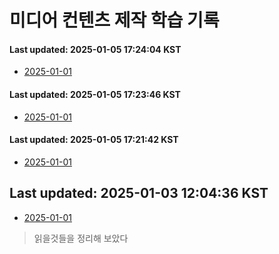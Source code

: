 # 미디어 컨텐츠 제작 학습 기록
#### Last updated: 2025-01-05 17:24:04 KST

- [2025-01-01](20250101.md)

#### Last updated: 2025-01-05 17:23:46 KST

- [2025-01-01](20250101.md)

#### Last updated: 2025-01-05 17:21:42 KST

- [2025-01-01](20250101.md)


## Last updated: 2025-01-03 12:04:36 KST



- [2025-01-01](20250101.md)
> 읽을것들을 정리해 보았다

